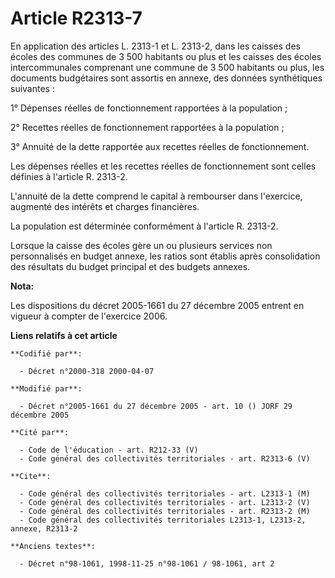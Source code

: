 # Article R2313-7

En application des articles L. 2313-1 et L. 2313-2, dans les caisses des écoles des communes de 3 500 habitants ou plus et
les caisses des écoles intercommunales comprenant une commune de 3 500 habitants ou plus, les documents budgétaires sont
assortis en annexe, des données synthétiques suivantes :

1° Dépenses réelles de fonctionnement rapportées à la population ;

2° Recettes réelles de fonctionnement rapportées à la population ;

3° Annuité de la dette rapportée aux recettes réelles de fonctionnement.

Les dépenses réelles et les recettes réelles de fonctionnement sont celles définies à l'article R. 2313-2.

L'annuité de la dette comprend le capital à rembourser dans l'exercice, augmenté des intérêts et charges financières.

La population est déterminée conformément à l'article R. 2313-2.

Lorsque la caisse des écoles gère un ou plusieurs services non personnalisés en budget annexe, les ratios sont établis après
consolidation des résultats du budget principal et des budgets annexes.

**Nota:**

Les dispositions du décret 2005-1661 du 27 décembre 2005 entrent en vigueur à compter de l'exercice 2006.

**Liens relatifs à cet article**

	**Codifié par**:

	  - Décret n°2000-318 2000-04-07

	**Modifié par**:

	  - Décret n°2005-1661 du 27 décembre 2005 - art. 10 () JORF 29 décembre 2005

	**Cité par**:

	  - Code de l'éducation - art. R212-33 (V)
	  - Code général des collectivités territoriales - art. R2313-6 (V)

	**Cite**:

	  - Code général des collectivités territoriales - art. L2313-1 (M)
	  - Code général des collectivités territoriales - art. L2313-2 (V)
	  - Code général des collectivités territoriales - art. R2313-2 (M)
	  - Code général des collectivités territoriales L2313-1, L2313-2, annexe, R2313-2

	**Anciens textes**:

	  - Décret n°98-1061, 1998-11-25 n°98-1061 / 98-1061, art 2
